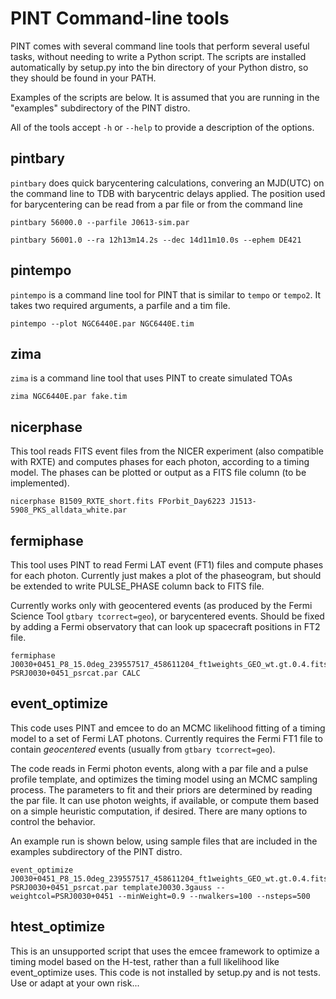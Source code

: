 # PINT Command-line tools

PINT comes with several command line tools that perform several useful
tasks, without needing to write a Python script.  The scripts are installed
automatically by setup.py into the bin directory of your Python distro, so they
should be found in your PATH.

Examples of the scripts are below.  It is assumed that you are running in the 
"examples" subdirectory of the PINT distro.

All of the tools accept `-h` or `--help` to provide a description of the options.

## pintbary

`pintbary` does quick barycentering calculations, convering an MJD(UTC) 
on the command line to TDB with barycentric delays applied.
The position used for barycentering can be read from a par file or
from the command line

```
pintbary 56000.0 --parfile J0613-sim.par 
```

```
pintbary 56001.0 --ra 12h13m14.2s --dec 14d11m10.0s --ephem DE421
```

## pintempo

`pintempo` is a command line tool for PINT that is similar to `tempo` or `tempo2`.
It takes two required arguments, a parfile and a tim file. 

```
pintempo --plot NGC6440E.par NGC6440E.tim
```

## zima

`zima` is a command line tool that uses PINT to create simulated TOAs

```
zima NGC6440E.par fake.tim
```

## nicerphase

This tool reads FITS event files from the NICER experiment (also compatible with
RXTE) and computes phases for each photon, according to a timing model. The phases
can be plotted or output as a FITS file column (to be implemented).

```
nicerphase B1509_RXTE_short.fits FPorbit_Day6223 J1513-5908_PKS_alldata_white.par
```

## fermiphase

This tool uses PINT to read Fermi LAT event (FT1) files and compute phases
for each photon.  Currently just makes a plot of the phaseogram, but should
be extended to write PULSE_PHASE column back to FITS file.

Currently works only with geocentered events (as produced by the Fermi Science Tool `gtbary tcorrect=geo`), or barycentered events.  Should be fixed by adding a Fermi observatory
that can look up spacecraft positions in FT2 file.

```
fermiphase J0030+0451_P8_15.0deg_239557517_458611204_ft1weights_GEO_wt.gt.0.4.fits PSRJ0030+0451_psrcat.par CALC
```

## event_optimize

This code uses PINT and emcee to do an MCMC likelihood fitting of a timing model
to a set of Fermi LAT photons.  Currently requires the Fermi FT1 file to
contain *geocentered* events (usually from `gtbary tcorrect=geo`).

The code reads in Fermi photon events, along with 
a par file and a pulse profile template, and optimizes the timing model
using an MCMC sampling process.  The parameters to fit and their
priors are determined by reading the par file.  It can use photon weights,
if available, or compute them based on a simple heuristic computation, if 
desired.  There are many options to control the behavior.

An example run is shown below, using sample files that are included in
the examples subdirectory of the PINT distro.

```
event_optimize J0030+0451_P8_15.0deg_239557517_458611204_ft1weights_GEO_wt.gt.0.4.fits PSRJ0030+0451_psrcat.par templateJ0030.3gauss --weightcol=PSRJ0030+0451 --minWeight=0.9 --nwalkers=100 --nsteps=500
```

## htest_optimize

This is an unsupported script that uses the emcee framework to optimize a timing 
model based on the H-test, rather than a full likelihood like event_optimize uses.
This code is not installed by setup.py and is not tests. Use or adapt at your
own risk...


